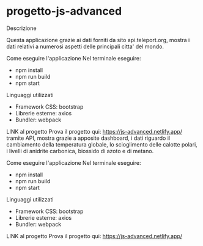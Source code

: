 # progetto-js-advanced


Descrizione

Questa applicazione grazie ai dati forniti da sito api.teleport.org, mostra i dati relativi a numerosi aspetti delle principali citta' del mondo.

Come eseguire l'applicazione
Nel terminale eseguire:

- npm install
- npm run build
- npm start


Linguaggi utilizzati

- Framework CSS: bootstrap
- Librerie esterne: axios
- Bundler: webpack

LINK al progetto
Prova il progetto qui: https://js-advanced.netlify.app/  tramite API, mostra grazie a apposite dashboard, i dati riguardo il cambiamento della temperatura globale, lo scioglimento delle calotte polari, i livelli di anidrite carbonica, biossido di azoto e di metano.

Come eseguire l'applicazione
Nel terminale eseguire:

- npm install
- npm run build
- npm start


Linguaggi utilizzati

- Framework CSS: bootstrap
- Librerie esterne: axios
- Bundler: webpack

LINK al progetto
Prova il progetto qui: https://js-advanced.netlify.app/ 
